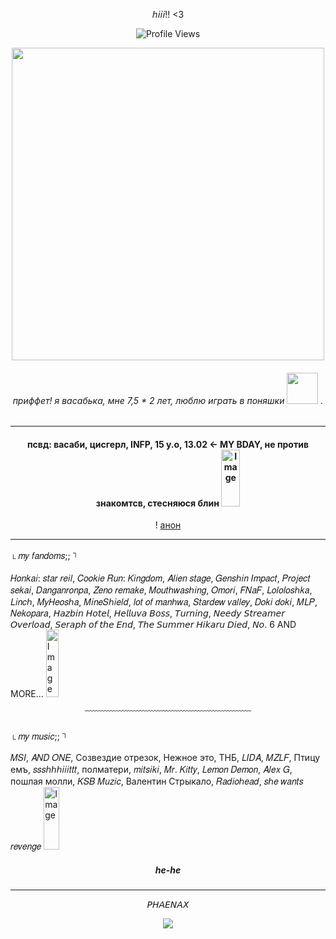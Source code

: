 <div align="center">

𝘩𝘪𝘪𝘪!! <3 


  </div> 
<div align="center">
  
![Profile Views](https://komarev.com/ghpvc/?username=laskwill&color=red&label=Profile+Views&style=flat-square)

<img src="https://github.com/user-attachments/assets/9774be7f-08ba-4f9e-8d1d-a1c6d70c9a13" width="500">


###### приффет! я васабька, мне 7,5 * 2 лет, люблю играть в поняшки <img src="https://github.com/user-attachments/assets/fb9bb3ef-2d2e-480f-8ed1-8978e817ded6" width="50"> .

---


#### псвд: васаби, цисгерл, INFP, 15 y.o, 13.02 ← MY BDAY, не против знакомтсв, стесняюся блин <img width="30" height="91" alt="Image" src="https://github.com/user-attachments/assets/dc8b329f-3323-4c7c-91fa-cae7e8a1bf2b" />

! [анон](t.me/anonaskbot?start=laskwillANONhuesos)



---

</div>


<sub>└︎</sub> 𝑚𝑦 𝑓𝑎𝑛𝑑𝑜𝑚𝑠;; <sup>┐︎</sup>

𝐻𝑜𝑛𝑘𝑎𝑖: 𝑠𝑡𝑎𝑟 𝑟𝑒𝑖𝑙, 𝐶𝑜𝑜𝑘𝑖𝑒 𝑅𝑢𝑛: 𝐾𝑖𝑛𝑔𝑑𝑜𝑚, 𝐴𝑙𝑖𝑒𝑛 𝑠𝑡𝑎𝑔𝑒, 𝐺𝑒𝑛𝑠ℎ𝑖𝑛 𝐼𝑚𝑝𝑎𝑐𝑡, 𝑃𝑟𝑜𝑗𝑒𝑐𝑡 𝑠𝑒𝑘𝑎𝑖, 𝐷𝑎𝑛𝑔𝑎𝑛𝑟𝑜𝑛𝑝𝑎, 𝑍𝑒𝑛𝑜 𝑟𝑒𝑚𝑎𝑘𝑒, 𝑀𝑜𝑢𝑡ℎ𝑤𝑎𝑠ℎ𝑖𝑛𝑔, 𝑂𝑚𝑜𝑟𝑖, 𝐹𝑁𝑎𝐹, 𝐿𝑜𝑙𝑜𝑙𝑜𝑠ℎ𝑘𝑎, 𝐿𝑖𝑛𝑐ℎ, 𝑀𝑦𝐻𝑒𝑜𝑠ℎ𝑎, 𝑀𝑖𝑛𝑒𝑆ℎ𝑖𝑒𝑙𝑑, 𝑙𝑜𝑡 𝑜𝑓 𝑚𝑎𝑛ℎ𝑤𝑎, 𝑆𝑡𝑎𝑟𝑑𝑒𝑤 𝑣𝑎𝑙𝑙𝑒𝑦, 𝐷𝑜𝑘𝑖 𝑑𝑜𝑘𝑖, 𝑀𝐿𝑃, 𝑁𝑒𝑘𝑜𝑝𝑎𝑟𝑎, 𝘏𝘢𝘻𝘣𝘪𝘯 𝘏𝘰𝘵𝘦𝘭, 𝘏𝘦𝘭𝘭𝘶𝘷𝘢 𝘉𝘰𝘴𝘴, 𝘛𝘶𝘳𝘯𝘪𝘯𝘨, 𝘕𝘦𝘦𝘥𝘺 𝘚𝘵𝘳𝘦𝘢𝘮𝘦𝘳 𝘖𝘷𝘦𝘳𝘭𝘰𝘢𝘥, 𝘚𝘦𝘳𝘢𝘱𝘩 𝘰𝘧 𝘵𝘩𝘦 𝘌𝘯𝘥, 𝘛𝘩𝘦 𝘚𝘶𝘮𝘮𝘦𝘳 𝘏𝘪𝘬𝘢𝘳𝘶 𝘋𝘪𝘦𝘥, 𝘕𝘰. 6 AND MORE... <img width="20" height="108" alt="Image" src="https://github.com/user-attachments/assets/18076258-3078-4068-919c-71a1f0937990" />

<div align="center">


﹋﹋﹋﹋﹋﹋﹋﹋﹋﹋﹋﹋﹋﹋﹋﹋﹋﹋﹋
  </div> 
  <sub>└︎</sub> 𝑚𝑦 𝑚𝑢𝑠𝑖𝑐;; <sup>┐︎</sup>
  
 𝑀𝑆𝐼, 𝐴𝑁𝐷 𝑂𝑁𝐸, Созвездие отрезок, Нежное это, ТНБ, 𝐿𝐼𝐷𝐴, 𝑀𝑍𝐿𝐹, Птицу емъ, 𝑠𝑠𝑠ℎℎℎ𝑖𝑖𝑖𝑡𝑡𝑡, полматери, 𝑚𝑖𝑡𝑠𝑖𝑘𝑖, 𝑀𝑟. 𝐾𝑖𝑡𝑡𝑦, 𝐿𝑒𝑚𝑜𝑛 𝐷𝑒𝑚𝑜𝑛, 𝐴𝑙𝑒𝑥 𝐺, пошлая молли, 𝐾𝑆𝐵 𝑀𝑢𝑧𝑖𝑐, Валентин Стрыкало, 𝑅𝑎𝑑𝑖𝑜ℎ𝑒𝑎𝑑, 𝑠ℎ𝑒 𝑤𝑎𝑛𝑡𝑠 𝑟𝑒𝑣𝑒𝑛𝑔𝑒 <img width="25" height="100" alt="Image" src="https://github.com/user-attachments/assets/4d516d37-1db6-44f8-8ec2-157d02dc6d80" />
 
<div align="center"> 
  
##### he-he
  </div>

---

<div align="center"> 


  
𝘗𝘏𝘈𝘌𝘕𝘈𝘟 
  
<img src="https://github.com/user-attachments/assets/1a2b11ac-4acd-42b7-9ba1-af4ddce1b297">
</div>
